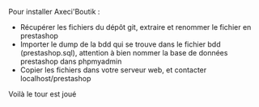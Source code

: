 Pour installer Axeci'Boutik : 
- Récupérer les fichiers du dépôt git, extraire et renommer le fichier en prestashop
- Importer le dump de la bdd qui se trouve dans le fichier bdd (prestashop.sql), attention à bien nommer la base de données prestashop dans phpmyadmin
- Copier les fichiers dans votre serveur web, et contacter localhost/prestashop

Voilà le tour est joué
